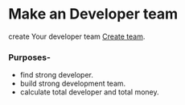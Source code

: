 # Make an Developer team

create Your developer team [Create team](https://eager-babbage-ffb0f2.netlify.app/).

### Purposes-

* find strong developer.
* build strong development team.
* calculate total developer and total money.




